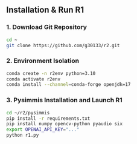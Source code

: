 ## Installation & Run R1

### 1. Download Git Repository
```bash
cd ~
git clone https://github.com/g30133/r2.git
```

### 2. Environment Isolation
```bash
conda create -n r2env python=3.10
conda activate r2env
conda install --channel=conda-forge openjdk=17
```

### 3. Pysimmis Installation and Launch R1
```bash
cd ~/r2/pysimmis
pip install -r requirements.txt
pip install numpy opencv-python pyaudio six
export OPENAI_API_KEY="..."
python r1.py
```
